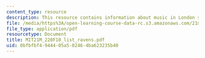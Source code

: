 ```yaml
---
content_type: resource
description: This resource contains information about music in London society.
file: /media/https%3A/open-learning-course-data-rc.s3.amazonaws.com/21m-220-early-music-fall-2010/0bfbfbf4944405a502464ba623235b40_MIT21M_220F10_list_ravens.pdf
file_type: application/pdf
resourcetype: Document
title: MIT21M_220F10_list_ravens.pdf
uid: 0bfbfbf4-9444-05a5-0246-4ba623235b40
---
```

